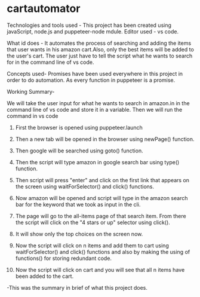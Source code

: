 # cartautomator

Technologies and tools used - 
This project has been created using javaScript, node.js and puppeteer-node mdule. Editor used - vs code.


What id does -
It automates the process of searching and adding the items that user wants in his amazon cart.Also, only the best items will be added to the user's cart.
The user just have to tell the script what he wants to search for in the command line of vs code.


Concepts used-
Promises have been used everywhere in this project in order to do automation.
As every function in puppeteer is a promise.


Working Summary-

We will take the user input for what he wants to search in amazon.in in the command line of vs code and store it in a variable.
Then we will run the command in vs code

1. First the browser is opened using puppeteer.launch

2. Then a new tab will be opened in the browser using newPage() function.

3. Then google will be searched using goto() function.

4. Then the script will type amazon in google search bar using type() function.

5. Then script will press "enter" and click on the first link that appears on the screen using waitForSelector() and click() functions.

6. Now amazon will be opened and script will type in the amazon search bar for the keyword that we took as input in the cli.

7. The page will go to the all-items page of that search item. From there the script will click on the "4 stars or up" selector using click().

8. It will show only the top choices on the screen now.

9. Now the script will click on n items and add them to cart using waitForSelector() and click() functions and also by making the using of functions() for storing redundant code.

10. Now the script will click on cart and you will see that all n items have been added to the cart.

-This was the summary in brief of what this project does.
